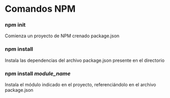 # Comandos NPM

### npm init
Comienza un proyecto de NPM crenado package.json


### npm install
Instala las dependencias del archivo package.json presente en el directorio


### npm install _module_name_
Instala el módulo indicado en el proyecto, referenciándolo en el archivo package.json
